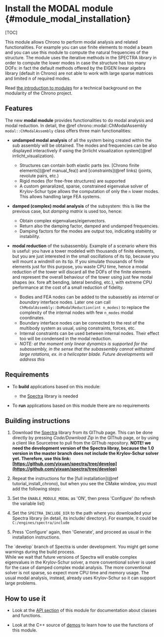 Install the MODAL module {#module_modal_installation}
==========================

[TOC]

This module allows Chrono to perform modal analysis and related functionalities.
For example you can use finite elements to model a beam and you can use this module to compute the natural frequencies of the structure. 
The module uses the iterative methods in the SPECTRA library in order to compute the lower modes 
in case the structure has too many DOFs: in fact the default methods offered by the EIGEN linear 
algebra library (default in Chrono) are not able to work with large sparse matrices and limited n of required modes.

Read [the introduction to modules](modularity.html) for a technical 
background on the modularity of the Chrono project.


## Features

The new **modal module** provides functionalities to do modal analysis and modal reduction. In detail, the @ref chrono::modal::ChModalAssembly `modal::ChModalAssembly` class offers three main functionalities:

- **undamped modal analysis** of all the system being created within the sub assembly will be obtained. The modes and frequencies can be also displayed interactively if using the [Irrlicht visualization system](@ref irrlicht_visualization). 
	- Structures can contain both elastic parts (ex. [Chrono finite elements](@ref manual_fea)) and [constraints](@ref links) (joints, revolute pairs, etc.)
	- Rigid modes (for free-free structures) are supported
	- A custom genaralized, sparse, constrained eigenvalue solver of Krylov-Schur type allows the computation of only the `n` lower modes. This allows handling large FEA systems. 
	
- **damped (complex) modal analysis** of the subsystem: this is like the previous case, but _damping matrix_ is used too, hence:
	- Obtain complex eigenvalues/eigenvectors. 
	- Return also the damping factor, damped and undamped frequencies.
	- Damping factors for the modes are output too, indicating stability or instability. 

- **modal reduction** of the subassembly. Example of a scenario where this is useful: you have a tower modeled with thousands of finite elements, but you are just interested in the small oscillations of its tip, because you will mount a windmill on its tip. If you simulate thousands of finite elements just for this purpose, you waste CPU time, hence a modal reduction of the tower will discard all the DOFs of the finite elements and represent the overall behaviour of the tower using just few modal shapes (ex. fore aft bending, lateral bending, etc.), with extreme CPU performance at the cost of a small reduction of fidelity.
	- Bodies and FEA nodes can be added to the subassebly as *internal*  or *boundary* interface nodes. Later one can call `ChModalAssembly::DoModalReduction(int n_modes)` to replace the complexity of the internal nodes with few `n_modes` modal coordinates.
	- Boundary interface nodes can be connected to the rest of the multibody system as usual, using constraints, forces, etc.
	- Internal constraints can be used between internal nodes. Their effect too will be condensed in the modal reduction.
	- *NOTE: at the moment only linear dynamics is supported for the subassembly, in the sense that the subassembly cannot withstand large rotations, ex. in a helicopter blade. Future developments will address this*


## Requirements

- To **build** applications based on this module:
	- the [Spectra](https://spectralib.org/) library is needed

- To **run** applications based on this module there are no requirements


## Building instructions

1. Download the [Spectra](https://spectralib.org/) library from its GIThub page. This can be done directly by pressing *Code/Download Zip* in the GIThub page, 
   or by using a client like Sourcetree to pull from the GIThub repository. 
   **NOTE! we need the development version of the Spectra libray, because the 1.0 version in the master branch does not include the Krylov-Schur solver yet. Therefore, use this link: [https://github.com/yixuan/spectra/tree/develop](https://github.com/yixuan/spectra/tree/develop)**
   
2. Repeat the instructions for the [full installation](@ref tutorial_install_chrono), but when you see 
   the CMake window, you must add the following steps:
  
3. Set the `ENABLE_MODULE_MODAL` as 'ON', then press 'Configure' (to refresh the variable list)

4. Set the `SPECTRA_INCLUDE_DIR` to the path where you downloaded your Spectra library (in detail, its include/ directory).
   For example, it could be `C:/engines/spectra/include`
 
5. Press 'Configure' again, then 'Generate', and proceed as usual in the installation instructions.

<div class="ce-info">
The `develop` branch of Spectra is under development. You might get some warnings during the build process. 
</div>

<div class="ce-info">
While we wait that future versions of Spectra will enable complex eigenvalues in the Krylov-Schur solver, a more conventional solver is used for the case of damped complex modal analysis. The more conventional solver is not sparse, so expect more CPU time and memory usage. The usual modal analysis, instead, already uses Krylov-Schur so it can support large problems.
</div>

## How to use it

- Look at the [API section](group__modal__module.html) of this module for documentation about classes and functions.

- Look at the C++ source of [demos](https://github.com/projectchrono/chrono/tree/main/src/demos/modal) to learn how to use the functions of this module.
